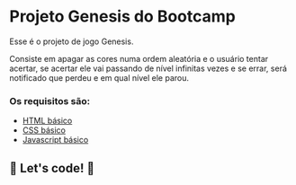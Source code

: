 # Projeto Genesis do Bootcamp 

Esse é o projeto de jogo Genesis.

Consiste em apagar as cores numa ordem aleatória e o usuário tentar acertar, se acertar ele vai passando de nível infinitas vezes e se errar, será notificado que perdeu e em qual nível ele parou.

### Os requisitos são:

* [HTML básico](https://www.w3schools.com/html/)
* [CSS básico](https://developer.mozilla.org/pt-BR/docs/Web/CSS)
* [Javascript básico](https://developer.mozilla.org/pt-BR/docs/Web/JavaScript)
 


## 🚀 Let's code! 🚀
